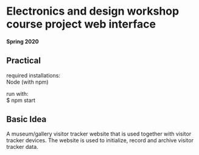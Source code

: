 <h1> Electronics and design workshop course project web interface </h1>
<h4>Spring 2020</h4>

<h2>Practical</h2>
<p>required installations: </br> Node (with npm) </p>
<p>run with: </br>
  $ npm start</p>
  
<h2>Basic Idea</h2>
<p>A museum/gallery visitor tracker website that is used together with visitor tracker devices. The website is used to initialize, record and archive visitor tracker data.</p>
